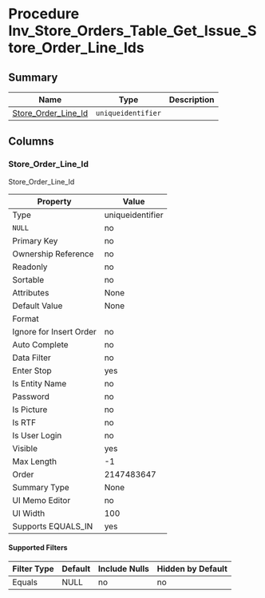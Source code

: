# Procedure Inv_Store_Orders_Table_Get_Issue_Store_Order_Line_Ids


## Summary

| Name | Type | Description |
| - | - | --- |
|[Store_Order_Line_Id](#store_order_line_id)|`uniqueidentifier` ||

## Columns

### Store_Order_Line_Id


Store_Order_Line_Id

| Property | Value |
| - | - |
|Type|uniqueidentifier|
|`NULL`|no|
|Primary Key|no|
|Ownership Reference|no|
|Readonly|no|
|Sortable|no|
|Attributes|None|
|Default Value|None|
|Format||
|Ignore for Insert Order|no|
|Auto Complete|no|
|Data Filter|no|
|Enter Stop|yes|
|Is Entity Name|no|
|Password|no|
|Is Picture|no|
|Is RTF|no|
|Is User Login|no|
|Visible|yes|
|Max Length|-1|
|Order|2147483647|
|Summary Type|None|
|UI Memo Editor|no|
|UI Width|100|
|Supports EQUALS_IN|yes|

#### Supported Filters

| Filter Type | Default |Include Nulls | Hidden by Default |
| - | - | - | - |
|Equals|NULL|no|no|


